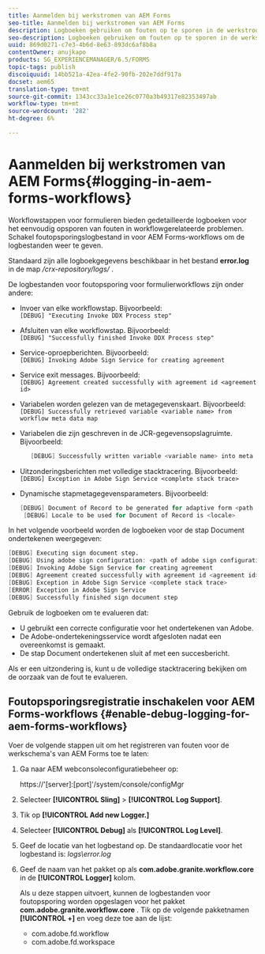 ```yaml
---
title: Aanmelden bij werkstromen van AEM Forms
seo-title: Aanmelden bij werkstromen van AEM Forms
description: Logboeken gebruiken om fouten op te sporen in de werkstroom van AEM Forms.
seo-description: Logboeken gebruiken om fouten op te sporen in de werkstroom van AEM Forms.
uuid: 869d0271-c7e3-4b6d-8e63-893dc6af8b8a
contentOwner: anujkapo
products: SG_EXPERIENCEMANAGER/6.5/FORMS
topic-tags: publish
discoiquuid: 14bb521a-42ea-4fe2-90fb-202e7ddf917a
docset: aem65
translation-type: tm+mt
source-git-commit: 1343cc33a1e1ce26c0770a3b49317e82353497ab
workflow-type: tm+mt
source-wordcount: '282'
ht-degree: 6%

---
```



# Aanmelden bij werkstromen van AEM Forms{#logging-in-aem-forms-workflows}

Workflowstappen voor formulieren bieden gedetailleerde logboeken voor het eenvoudig opsporen van fouten in workflowgerelateerde problemen. Schakel foutopsporingslogbestand in voor AEM Forms-workflows om de logbestanden weer te geven.

Standaard zijn alle logboekgegevens beschikbaar in het bestand **error.log** in de map */crx-repository/logs/* .

De logbestanden voor foutopsporing voor formulierworkflows zijn onder andere:

* Invoer van elke workflowstap. Bijvoorbeeld:\
   `[DEBUG] "Executing Invoke DDX Process step"`

* Afsluiten van elke workflowstap. Bijvoorbeeld:\
   `[DEBUG] "Successfully finished Invoke DDX Process step"`

* Service-oproepberichten. Bijvoorbeeld:\
   `[DEBUG] Invoking Adobe Sign Service for creating agreement`

* Service exit messages. Bijvoorbeeld:\
   `[DEBUG] Agreement created successfully with agreement id <agreement id>`

* Variabelen worden gelezen van de metagegevenskaart. Bijvoorbeeld:\
   `[DEBUG] Successfully retrieved variable <variable name> from workflow meta data map`

* Variabelen die zijn geschreven in de JCR-gegevensopslagruimte. Bijvoorbeeld:

   ```verilog
      [DEBUG] Successfully written variable <variable name> into meta data node at <JCR path where meta data is being written>
   ```

* Uitzonderingsberichten met volledige stacktracering. Bijvoorbeeld:\
   `[DEBUG] Exception in Adobe Sign Service <complete stack trace>`

* Dynamische stapmetagegevensparameters. Bijvoorbeeld:

   ```verilog
   [DEBUG] Document of Record to be generated for adaptive form <path of adaptive form>
    [DEBUG] Locale to be used for Document of Record is <locale>
   ```

In het volgende voorbeeld worden de logboeken voor de stap Document ondertekenen weergegeven:

```verilog
[DEBUG] Executing sign document step.
[DEBUG] Using adobe sign configuration: <path of adobe sign configuration>
[DEBUG] Invoking Adobe Sign Service for creating agreement
[DEBUG] Agreement created successfully with agreement id <agreement id>
[DEBUG] Exception in Adobe Sign Service <complete stack trace>
[ERROR] Exception in Adobe Sign Service
[DEBUG] Successfully finished sign document step
```

Gebruik de logboeken om te evalueren dat:

* U gebruikt een correcte configuratie voor het ondertekenen van Adobe.
* De Adobe-ondertekeningsservice wordt afgesloten nadat een overeenkomst is gemaakt.
* De stap Document ondertekenen sluit af met een succesbericht.

Als er een uitzondering is, kunt u de volledige stacktracering bekijken om de oorzaak van de fout te evalueren.

## Foutopsporingsregistratie inschakelen voor AEM Forms-workflows {#enable-debug-logging-for-aem-forms-workflows}

Voer de volgende stappen uit om het registreren van fouten voor de werkschema&#39;s van AEM Forms toe te laten:

1. Ga naar AEM webconsoleconfiguratiebeheer op:

   https://&#39;[server]:[port]&#39;/system/console/configMgr

1. Selecteer **[!UICONTROL Sling]** > **[!UICONTROL Log Support]**.
1. Tik op **[!UICONTROL Add new Logger.]**
1. Selecteer **[!UICONTROL Debug]** als **[!UICONTROL Log Level]**.
1. Geef de locatie van het logbestand op. De standaardlocatie voor het logbestand is: *logs\error.log*
1. Geef de naam van het pakket op als **com.adobe.granite.workflow.core** in de **[!UICONTROL Logger]** kolom.

   Als u deze stappen uitvoert, kunnen de logbestanden voor foutopsporing worden opgeslagen voor het pakket **com.adobe.granite.workflow.core** . Tik op de volgende pakketnamen **[!UICONTROL +]** en voeg deze toe aan de lijst:

   * com.adobe.fd.workflow
   * com.adobe.fd.workspace

